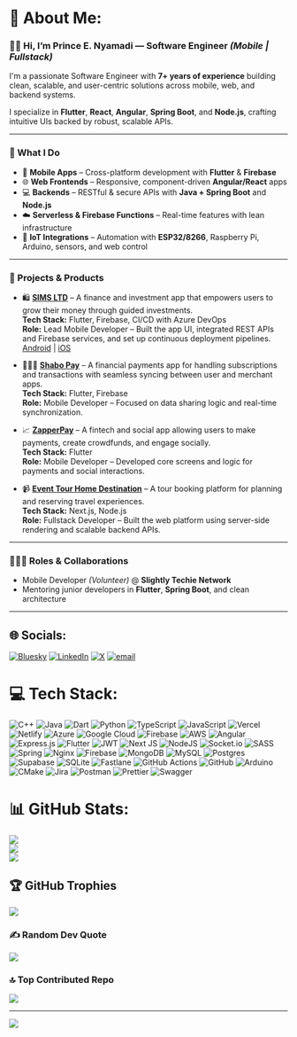 # 💫 About Me:

### 👋🏽 Hi, I’m Prince E. Nyamadi — **Software Engineer** *(Mobile | Fullstack)*

I'm a passionate Software Engineer with **7+ years of experience** building clean, scalable, and user-centric solutions across mobile, web, and backend systems.

I specialize in **Flutter**, **React**, **Angular**, **Spring Boot**, and **Node.js**, crafting intuitive UIs backed by robust, scalable APIs.

---

### 🚀 What I Do

- 📱 **Mobile Apps** – Cross-platform development with **Flutter** & **Firebase**  
- 🌐 **Web Frontends** – Responsive, component-driven **Angular/React** apps  
- 💻 **Backends** – RESTful & secure APIs with **Java + Spring Boot** and **Node.js**  
- ☁️ **Serverless & Firebase Functions** – Real-time features with lean infrastructure  
- 📡 **IoT Integrations** – Automation with **ESP32/8266**, Raspberry Pi, Arduino, sensors, and web control  

---

### 💼 Projects & Products

- 🛍️ **[SIMS LTD](https://www.sims.com.gh/ghanasims/management-investment-services)** – A finance and investment app that empowers users to grow their money through guided investments.  
  **Tech Stack:** Flutter, Firebase, CI/CD with Azure DevOps  
  **Role:** Lead Mobile Developer – Built the app UI, integrated REST APIs and Firebase services, and set up continuous deployment pipelines.  
  [Android](https://play.google.com/store/apps/details?id=com.stanbic.sims.sims&pcampaignid=web_share) | [iOS](https://apps.apple.com/gh/app/sims-ltd/id6443445525)

- 👩🏽‍⚕️ **[Shabo Pay](https://shabopay.com/)** – A financial payments app for handling subscriptions and transactions with seamless syncing between user and merchant apps.  
  **Tech Stack:** Flutter, Firebase  
  **Role:** Mobile Developer – Focused on data sharing logic and real-time synchronization.

- 📈 **[ZapperPay](https://zapperpay.com/)** – A fintech and social app allowing users to make payments, create crowdfunds, and engage socially.  
  **Tech Stack:** Flutter  
  **Role:** Mobile Developer – Developed core screens and logic for payments and social interactions.

- 📹 **[Event Tour Home Destination](http://eventtourhomedestination.com/)** – A tour booking platform for planning and reserving travel experiences.  
  **Tech Stack:** Next.js, Node.js  
  **Role:** Fullstack Developer – Built the web platform using server-side rendering and scalable backend APIs.

---

### 👨🏽‍💻 Roles & Collaborations

- Mobile Developer *(Volunteer)* @ **Slightly Techie Network** 
- Mentoring junior developers in **Flutter**, **Spring Boot**, and clean architecture  

---


## 🌐 Socials:
[![Bluesky](https://img.shields.io/badge/bluesky-0285FF?style=for-the-badge&logo=bluesky&logoColor=%23FFFFFF)](https://bsky.app/profile/princenyamadi) [![LinkedIn](https://img.shields.io/badge/LinkedIn-%230077B5.svg?logo=linkedin&logoColor=white)](https://linkedin.com/in/prince-nyamadi-51a0401a7/) [![X](https://img.shields.io/badge/X-black.svg?logo=X&logoColor=white)](https://x.com/princenyamadi) [![email](https://img.shields.io/badge/Email-D14836?logo=gmail&logoColor=white)](mailto:princenyamadi.pn@gmail.com) 

# 💻 Tech Stack:
![C++](https://img.shields.io/badge/c++-%2300599C.svg?style=for-the-badge&logo=c%2B%2B&logoColor=white) ![Java](https://img.shields.io/badge/java-%23ED8B00.svg?style=for-the-badge&logo=openjdk&logoColor=white) ![Dart](https://img.shields.io/badge/dart-%230175C2.svg?style=for-the-badge&logo=dart&logoColor=white) ![Python](https://img.shields.io/badge/python-3670A0?style=for-the-badge&logo=python&logoColor=ffdd54) ![TypeScript](https://img.shields.io/badge/typescript-%23007ACC.svg?style=for-the-badge&logo=typescript&logoColor=white) ![JavaScript](https://img.shields.io/badge/javascript-%23323330.svg?style=for-the-badge&logo=javascript&logoColor=%23F7DF1E) ![Vercel](https://img.shields.io/badge/vercel-%23000000.svg?style=for-the-badge&logo=vercel&logoColor=white) ![Netlify](https://img.shields.io/badge/netlify-%23000000.svg?style=for-the-badge&logo=netlify&logoColor=#00C7B7) ![Azure](https://img.shields.io/badge/azure-%230072C6.svg?style=for-the-badge&logo=microsoftazure&logoColor=white) ![Google Cloud](https://img.shields.io/badge/GoogleCloud-%234285F4.svg?style=for-the-badge&logo=google-cloud&logoColor=white) ![Firebase](https://img.shields.io/badge/firebase-%23039BE5.svg?style=for-the-badge&logo=firebase) ![AWS](https://img.shields.io/badge/AWS-%23FF9900.svg?style=for-the-badge&logo=amazon-aws&logoColor=white) ![Angular](https://img.shields.io/badge/angular-%23DD0031.svg?style=for-the-badge&logo=angular&logoColor=white) ![Express.js](https://img.shields.io/badge/express.js-%23404d59.svg?style=for-the-badge&logo=express&logoColor=%2361DAFB) ![Flutter](https://img.shields.io/badge/Flutter-%2302569B.svg?style=for-the-badge&logo=Flutter&logoColor=white) ![JWT](https://img.shields.io/badge/JWT-black?style=for-the-badge&logo=JSON%20web%20tokens) ![Next JS](https://img.shields.io/badge/Next-black?style=for-the-badge&logo=next.js&logoColor=white) ![NodeJS](https://img.shields.io/badge/node.js-6DA55F?style=for-the-badge&logo=node.js&logoColor=white) ![Socket.io](https://img.shields.io/badge/Socket.io-black?style=for-the-badge&logo=socket.io&badgeColor=010101) ![SASS](https://img.shields.io/badge/SASS-hotpink.svg?style=for-the-badge&logo=SASS&logoColor=white) ![Spring](https://img.shields.io/badge/spring-%236DB33F.svg?style=for-the-badge&logo=spring&logoColor=white) ![Nginx](https://img.shields.io/badge/nginx-%23009639.svg?style=for-the-badge&logo=nginx&logoColor=white) ![Firebase](https://img.shields.io/badge/firebase-a08021?style=for-the-badge&logo=firebase&logoColor=ffcd34) ![MongoDB](https://img.shields.io/badge/MongoDB-%234ea94b.svg?style=for-the-badge&logo=mongodb&logoColor=white) ![MySQL](https://img.shields.io/badge/mysql-4479A1.svg?style=for-the-badge&logo=mysql&logoColor=white) ![Postgres](https://img.shields.io/badge/postgres-%23316192.svg?style=for-the-badge&logo=postgresql&logoColor=white) ![Supabase](https://img.shields.io/badge/Supabase-3ECF8E?style=for-the-badge&logo=supabase&logoColor=white) ![SQLite](https://img.shields.io/badge/sqlite-%2307405e.svg?style=for-the-badge&logo=sqlite&logoColor=white) ![Fastlane](https://img.shields.io/badge/fastlane-%2382bd4e.svg?style=for-the-badge&logo=fastlane&logoColor=black) ![GitHub Actions](https://img.shields.io/badge/github%20actions-%232671E5.svg?style=for-the-badge&logo=githubactions&logoColor=white) ![GitHub](https://img.shields.io/badge/github-%23121011.svg?style=for-the-badge&logo=github&logoColor=white) ![Arduino](https://img.shields.io/badge/-Arduino-00979D?style=for-the-badge&logo=Arduino&logoColor=white) ![CMake](https://img.shields.io/badge/CMake-%23008FBA.svg?style=for-the-badge&logo=cmake&logoColor=white) ![Jira](https://img.shields.io/badge/jira-%230A0FFF.svg?style=for-the-badge&logo=jira&logoColor=white) ![Postman](https://img.shields.io/badge/Postman-FF6C37?style=for-the-badge&logo=postman&logoColor=white) ![Prettier](https://img.shields.io/badge/prettier-%23F7B93E.svg?style=for-the-badge&logo=prettier&logoColor=black) ![Swagger](https://img.shields.io/badge/-Swagger-%23Clojure?style=for-the-badge&logo=swagger&logoColor=white)
# 📊 GitHub Stats:
![](https://github-readme-stats.vercel.app/api?username=princenyamadi&theme=codeSTACKr&hide_border=false&include_all_commits=true&count_private=true)<br/>
![](https://nirzak-streak-stats.vercel.app/?user=princenyamadi&theme=codeSTACKr&hide_border=false)<br/>
![](https://github-readme-stats.vercel.app/api/top-langs/?username=princenyamadi&theme=codeSTACKr&hide_border=false&include_all_commits=true&count_private=true&layout=compact)

## 🏆 GitHub Trophies
![](https://github-profile-trophy.vercel.app/?username=princenyamadi&theme=radical&no-frame=false&no-bg=false&margin-w=4)

### ✍️ Random Dev Quote
![](https://quotes-github-readme.vercel.app/api?type=horizontal&theme=radical)

### 🔝 Top Contributed Repo
![](https://github-contributor-stats.vercel.app/api?username=princenyamadi&limit=5&theme=dark&combine_all_yearly_contributions=true)

---
[![](https://visitcount.itsvg.in/api?id=princenyamadi&icon=0&color=7)](https://visitcount.itsvg.in)

<!-- Proudly created with GPRM ( https://gprm.itsvg.in ) -->
